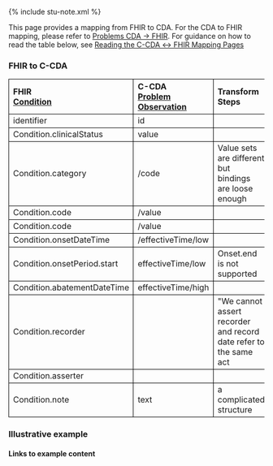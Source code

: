 <style>
td, th {
   border: 1px solid black!important;
}
</style>

{% include stu-note.xml %}

This page provides a mapping from FHIR to CDA. For the CDA to FHIR mapping, please refer to [Problems CDA → FHIR](./CF-problems.html). For guidance on how to read the table below, see [Reading the C-CDA ↔ FHIR Mapping Pages](./mappingGuidance.html)

### FHIR to C-CDA

|FHIR<br/>[Condition]()|C-CDA<br/>[Problem Observation]()|Transform Steps|
|:----|:----|:----|
|identifier|id||
|Condition.clinicalStatus|value||
|Condition.category|/code|Value sets are different but bindings are loose enough|
|Condition.code|/value||
|Condition.code|/value||
|Condition.onsetDateTime|/effectiveTime/low||
|Condition.onsetPeriod.start|effectiveTime/low|Onset.end is not supported|
|Condition.abatementDateTime|effectiveTime/high||
|Condition.recorder||"We cannot assert recorder and record date refer to the same act|
|Condition.asserter|||
|Condition.note|text|a complicated structure|

### Illustrative example

#### Links to example content